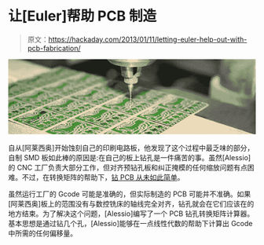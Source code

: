 # 让[Euler]帮助 PCB 制造

> 原文：<https://hackaday.com/2013/01/11/letting-euler-help-out-with-pcb-fabrication/>

![drillin](img/c1350222b2f9ec1dab87c1445ad00501.png)

自从[阿莱西奥]开始蚀刻自己的印刷电路板，他发现了这个过程中最乏味的部分，自制 SMD 板如此棒的原因是:在自己的板上钻孔是一件痛苦的事。虽然[Alessio]的 CNC 工厂负责大部分工作，但对齐预钻孔板和纠正掩模的任何缩放问题有点困难。不过，在转换矩阵的帮助下，[钻 PCB 从未如此简单](http://blog.alessiovaleri.it/using-transform-matrix-for-pcb-drilling-part-1/)。

虽然运行工厂的 Gcode 可能是准确的，但实际制造的 PCB 可能并不准确。如果[阿莱西奥]板上的范围没有与数控铣床的轴线完全对齐，钻孔就会在它们应该在的地方结束。为了解决这个问题，[Alessio]编写了一个 PCB 钻孔转换矩阵计算器。基本思想是通过钻几个孔，[Alessio]能够在一点线性代数的帮助下计算出 Gcode 中所需的任何偏移量。